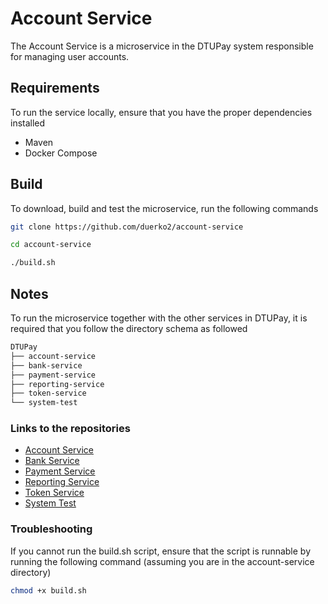# Account Service

The Account Service is a microservice in the DTUPay system responsible for managing user accounts.

## Requirements
To run the service locally, ensure that you have the proper dependencies installed
* Maven
* Docker Compose

## Build
To download, build and test the microservice, run the following commands

```Bash
git clone https://github.com/duerko2/account-service
```
```Bash
cd account-service
```
```Bash
./build.sh
```

## Notes
To run the microservice together with the other services in DTUPay, it is required that you follow the directory schema as followed

```Bash
DTUPay
├── account-service 
├── bank-service
├── payment-service
├── reporting-service
├── token-service 
└── system-test
```

### Links to the repositories
* [Account Service](https://github.com/duerko2/account-service)
* [Bank Service](https://github.com/duerko2/account-service)
* [Payment Service](https://github.com/duerko2/account-service)
* [Reporting Service](https://github.com/duerko2/account-service)
* [Token Service](https://github.com/duerko2/account-service)
* [System Test](https://github.com/duerko2/account-service)


### Troubleshooting
If you cannot run the build.sh script, ensure that the script is runnable by running the following command (assuming you are in the account-service directory)
```Bash
chmod +x build.sh
```
